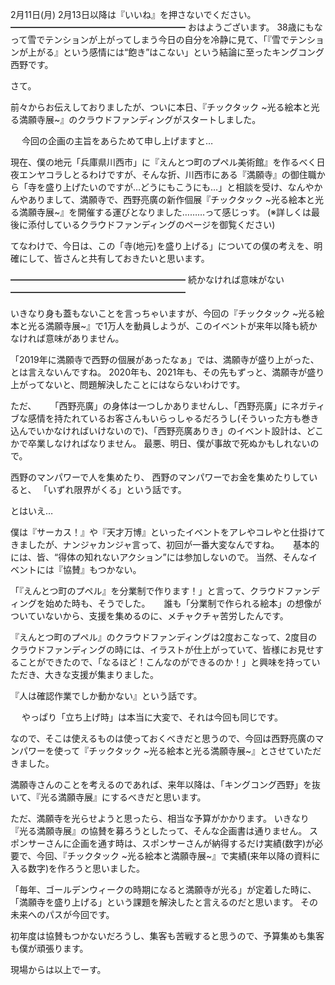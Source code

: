 2月11日(月) 2月13日以降は『いいね』を押さないでください。
━━━━━━━━━━━━━━━━━━━━
おはようございます。
38歳にもなって雪でテンションが上がってしまう今日の自分を冷静に見て、「『雪でテンションが上がる』という感情には“飽き”はこない」という結論に至ったキングコング西野です。

さて。

前々からお伝えしておりましたが、ついに本日、『チックタック ~光る絵本と光る満願寺展~』のクラウドファンディングがスタートしました。

　
今回の企画の主旨をあらためて申し上げますと…

現在、僕の地元「兵庫県川西市」に『えんとつ町のプペル美術館』を作るべく日夜エンヤコラしとるわけですが、そんな折、川西市にある『満願寺』の御住職から「寺を盛り上げたいのですが…どうにもこうにも…」と相談を受け、なんやかんやありまして、満願寺で、西野亮廣の新作個展『チックタック ~光る絵本と光る満願寺展~』を開催する運びとなりました………って感じっす。
(※詳しくは最後に添付しているクラウドファンディングのページを御覧ください)

てなわけで、今日は、この「寺(地元)を盛り上げる」についての僕の考えを、明確にして、皆さんと共有しておきたいと思います。

━━━━━━━━━━━━━━━━━━━━
続かなければ意味がない
━━━━━━━━━━━━━━━━━━━━

いきなり身も蓋もないことを言っちゃいますが、今回の『チックタック ~光る絵本と光る満願寺展~』で1万人を動員しようが、このイベントが来年以降も続かなければ意味がありません。

「2019年に満願寺で西野の個展があったなぁ」では、満願寺が盛り上がった、とは言えないんですね。
2020年も、2021年も、その先もずっと、満願寺が盛り上がってないと、問題解決したことにはならないわけです。

ただ、
　
「西野亮廣」の身体は一つしかありませんし、「西野亮廣」にネガティブな感情を持たれているお客さんもいらっしゃるだろうし(そういった方も巻き込んでいかなければいけないので)、「西野亮廣ありき」のイベント設計は、どこかで卒業しなければなりません。
最悪、明日、僕が事故で死ぬかもしれないので。

西野のマンパワーで人を集めたり、
西野のマンパワーでお金を集めたりしていると、
「いずれ限界がくる」という話です。

とはいえ…

僕は『サーカス！』や『天才万博』といったイベントをアレやコレやと仕掛けてきましたが、ナンジャカンジャ言って、初回が一番大変なんですね。
　
基本的には、皆、“得体の知れないアクション”には参加しないので。
当然、そんなイベントには『協賛』もつかない。

「『えんとつ町のプペル』を分業制で作ります！」と言って、クラウドファンディングを始めた時も、そうでした。
　
誰も「分業制で作られる絵本」の想像がついていないから、支援を集めるのに、メチャクチャ苦労したんです。

『えんとつ町のプペル』のクラウドファンディングは2度おこなって、2度目のクラウドファンディングの時には、イラストが仕上がっていて、皆様にお見せすることができたので、「なるほど！こんなのができるのか！」と興味を持っていただき、大きな支援が集まりました。

『人は確認作業でしか動かない』という話です。

　
やっぱり「立ち上げ時」は本当に大変で、それは今回も同じです。

なので、そこは使えるものは使っておくべきだと思うので、今回は西野亮廣のマンパワーを使って『チックタック ~光る絵本と光る満願寺展~』とさせていただきました。

満願寺さんのことを考えるのであれば、来年以降は、「キングコング西野」を抜いて、『光る満願寺展』にするべきだと思います。

ただ、満願寺を光らせようと思ったら、相当な予算がかかります。
いきなり『光る満願寺展』の協賛を募ろうとしたって、そんな企画書は通りません。
スポンサーさんに企画を通す時は、スポンサーさんが納得するだけ実績(数字)が必要で、今回、『チックタック ~光る絵本と満願寺展~』で実績(来年以降の資料に入る数字)を作ろうと思いました。

「毎年、ゴールデンウィークの時期になると満願寺が光る」が定着した時に、「満願寺を盛り上げる」という課題を解決したと言えるのだと思います。
その未来へのパスが今回です。

初年度は協賛もつかないだろうし、集客も苦戦すると思うので、予算集めも集客も僕が頑張ります。

現場からは以上でーす。
